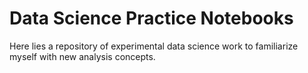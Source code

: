 # Data Science Practice Notebooks
Here lies a repository of experimental data science work to familiarize myself with new analysis concepts.
